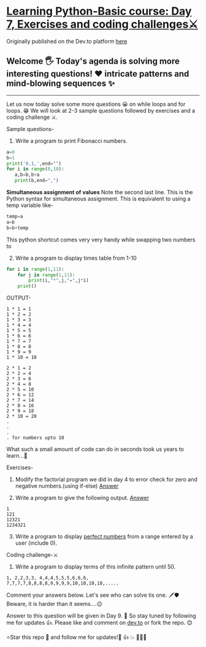 # [Learning Python-Basic course: Day 7, Exercises and coding challenges⚔️](https://dev.to/aatmaj/learning-python-basic-course-day-7-exercises-and-coding-challenges-2l2b)

Originally published on the Dev.to platform [here](https://dev.to/aatmaj/learning-python-basic-course-day-7-exercises-and-coding-challenges-2l2b)

## Welcome 🖐️ Today's agenda is solving more interesting questions! ❤️ intricate patterns and mind-blowing sequences ✨

---

Let us now today solve some more questions 😀 on while loops and for loops. 😁 We will look at 2-3 sample questions followed by exercises and a coding challenge ⚔️.

Sample questions-

1. Write a program to print Fibonacci numbers.

```python
a=0
b=1
print('0,1,',end="")
for i in range(0,10):
   a,b=b,b+a
   print(b,end=",")
```

**Simultaneous assignment of values**
Note the second last line. This is the Python syntax for simultaneous assignment. This is equivalent to using a temp variable like-

```python
temp=a
a=b
b=b+temp
```

This python shortcut comes very very handy while swapping two numbers to

2. Write a program to display times table from 1-10

```python
for i in range(1,11):
    for j in range(1,11):
        print(i,"*",j,"=",j*i)
    print()
```

OUTPUT-

```
1 * 1 = 1
1 * 2 = 2
1 * 3 = 3
1 * 4 = 4
1 * 5 = 5
1 * 6 = 6
1 * 7 = 7
1 * 8 = 8
1 * 9 = 9
1 * 10 = 10

2 * 1 = 2
2 * 2 = 4
2 * 3 = 6
2 * 4 = 8
2 * 5 = 10
2 * 6 = 12
2 * 7 = 14
2 * 8 = 16
2 * 9 = 18
2 * 10 = 20
.
.
.
. for numbers upto 10
```

What such a small amount of code can do in seconds took us years to learn...🤩

Exercises-

1. Modify the factorial program we did in day 4 to error check for zero and negative numbers.(using if-else) [Answer](https://github.com/Aatmaj-Zephyr/Learning-Python/blob/15c67abac0cfe0a98dca8aca04feff544f2cc379/Basic/Day%207/Exercise%20solutions/Exercise%201.py)

2. Write a program to give the following output. [Answer](https://github.com/Aatmaj-Zephyr/Learning-Python/blob/15c67abac0cfe0a98dca8aca04feff544f2cc379/Basic/Day%207/Exercise%20solutions/Exercise%202.py)

```
1
121
12321
1234321
```

3. Write a program to display [perfect numbers](https://www.britannica.com/science/perfect-number#:~:text=Perfect%20number%2C%20a%20positive%20integer,28%2C%20496%2C%20and%208%2C128.) from a range entered by a user (include 0).

Coding challenge-⚔️

1. Write a program to display terms of this infinite pattern until 50.

```
1, 2,2,3,3, 4,4,4,5,5,5,6,6,6, 7,7,7,7,8,8,8,8,9,9,9,9,10,10,10,10,.....
```

Comment your answers below. Let's see who can solve tis one. 🗡️🛡️ Beware, it is harder than it seems....😉

Answer to this question will be given in Day 9. 🤞 So stay tuned by following me for updates 👍. Please like and comment on [dev.to](https://dev.to/aatmaj/learning-python-basic-course-day-7-exercises-and-coding-challenges-2l2b) or fork the repo. 😊

⭐Star this repo 🤩 and follow me for updates!🙂 👍 💥 🙏🙏🙏
